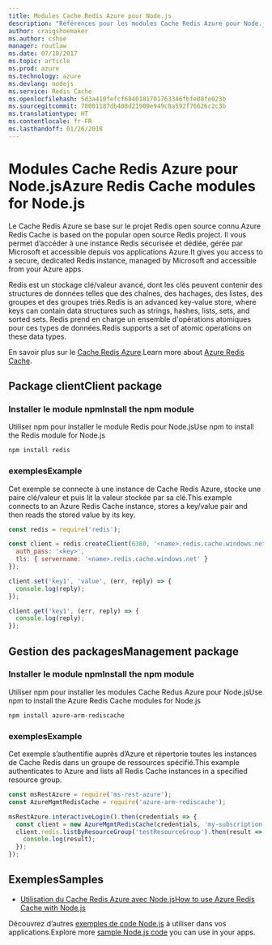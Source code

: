 ```yaml
---
title: Modules Cache Redis Azure pour Node.js
description: "Références pour les modules Cache Redis Azure pour Node.js"
author: craigshoemaker
ms.author: cshoe
manager: routlaw
ms.date: 07/18/2017
ms.topic: article
ms.prod: azure
ms.technology: azure
ms.devlang: nodejs
ms.service: Redis Cache
ms.openlocfilehash: 5d3a410fefcf6840181701763346fbfe08fe023b
ms.sourcegitcommit: 78001187db408d21909e949c8a592f76626c2c3b
ms.translationtype: HT
ms.contentlocale: fr-FR
ms.lasthandoff: 01/26/2018
---
```

# <a name="azure-redis-cache-modules-for-nodejs"></a><span data-ttu-id="b78b6-103">Modules Cache Redis Azure pour Node.js</span><span class="sxs-lookup"><span data-stu-id="b78b6-103">Azure Redis Cache modules for Node.js</span></span>

<span data-ttu-id="b78b6-104">Le Cache Redis Azure se base sur le projet Redis open source connu.</span><span class="sxs-lookup"><span data-stu-id="b78b6-104">Azure Redis Cache is based on the popular open source Redis project.</span></span> <span data-ttu-id="b78b6-105">Il vous permet d’accéder à une instance Redis sécurisée et dédiée, gérée par Microsoft et accessible depuis vos applications Azure.</span><span class="sxs-lookup"><span data-stu-id="b78b6-105">It gives you access to a secure, dedicated Redis instance, managed by Microsoft and accessible from your Azure apps.</span></span>

<span data-ttu-id="b78b6-106">Redis est un stockage clé/valeur avancé, dont les clés peuvent contenir des structures de données telles que des chaînes, des hachages, des listes, des groupes et des groupes triés.</span><span class="sxs-lookup"><span data-stu-id="b78b6-106">Redis is an advanced key-value store, where keys can contain data structures such as strings, hashes, lists, sets, and sorted sets.</span></span> <span data-ttu-id="b78b6-107">Redis prend en charge un ensemble d'opérations atomiques pour ces types de données.</span><span class="sxs-lookup"><span data-stu-id="b78b6-107">Redis supports a set of atomic operations on these data types.</span></span>

<span data-ttu-id="b78b6-108">En savoir plus sur le [Cache Redis Azure](https://docs.microsoft.com/azure/redis-cache/).</span><span class="sxs-lookup"><span data-stu-id="b78b6-108">Learn more about [Azure Redis Cache](https://docs.microsoft.com/azure/redis-cache/).</span></span>

## <a name="client-package"></a><span data-ttu-id="b78b6-109">Package client</span><span class="sxs-lookup"><span data-stu-id="b78b6-109">Client package</span></span>

### <a name="install-the-npm-module"></a><span data-ttu-id="b78b6-110">Installer le module npm</span><span class="sxs-lookup"><span data-stu-id="b78b6-110">Install the npm module</span></span>

<span data-ttu-id="b78b6-111">Utiliser npm pour installer le module Redis pour Node.js</span><span class="sxs-lookup"><span data-stu-id="b78b6-111">Use npm to install the Redis module for Node.js</span></span>

```bash
npm install redis
```

### <a name="example"></a><span data-ttu-id="b78b6-112">exemples</span><span class="sxs-lookup"><span data-stu-id="b78b6-112">Example</span></span>

<span data-ttu-id="b78b6-113">Cet exemple se connecte à une instance de Cache Redis Azure, stocke une paire clé/valeur et puis lit la valeur stockée par sa clé.</span><span class="sxs-lookup"><span data-stu-id="b78b6-113">This example connects to an Azure Redis Cache instance, stores a key/value pair and then reads the stored value by its key.</span></span>

```javascript
const redis = require('redis');

const client = redis.createClient(6380, '<name>.redis.cache.windows.net', {
  auth_pass: '<key>',
  tls: { servername: '<name>.redis.cache.windows.net' }
});

client.set('key1', 'value', (err, reply) => {
  console.log(reply);
});

client.get('key1', (err, reply) => {
  console.log(reply);
});
```

## <a name="management-package"></a><span data-ttu-id="b78b6-114">Gestion des packages</span><span class="sxs-lookup"><span data-stu-id="b78b6-114">Management package</span></span>

### <a name="install-the-npm-module"></a><span data-ttu-id="b78b6-115">Installer le module npm</span><span class="sxs-lookup"><span data-stu-id="b78b6-115">Install the npm module</span></span>

<span data-ttu-id="b78b6-116">Utiliser npm pour installer les modules Cache Redus Azure pour Node.js</span><span class="sxs-lookup"><span data-stu-id="b78b6-116">Use npm to install the Azure Redis Cache modules for Node.js</span></span>

```bash
npm install azure-arm-rediscache
```

### <a name="example"></a><span data-ttu-id="b78b6-117">exemples</span><span class="sxs-lookup"><span data-stu-id="b78b6-117">Example</span></span>

<span data-ttu-id="b78b6-118">Cet exemple s’authentifie auprès d’Azure et répertorie toutes les instances de Cache Redis dans un groupe de ressources spécifié.</span><span class="sxs-lookup"><span data-stu-id="b78b6-118">This example authenticates to Azure and lists all Redis Cache instances in a specified resource group.</span></span>

```javascript
const msRestAzure = require('ms-rest-azure');
const AzureMgmtRedisCache = require('azure-arm-rediscache');

msRestAzure.interactiveLogin().then(credentials => {
  const client = new AzureMgmtRedisCache(credentials, 'my-subscription-id');
  client.redis.listByResourceGroup('testResourceGroup').then(result => {
    console.log(result);
  });
});
```


## <a name="samples"></a><span data-ttu-id="b78b6-119">Exemples</span><span class="sxs-lookup"><span data-stu-id="b78b6-119">Samples</span></span>

* [<span data-ttu-id="b78b6-120">Utilisation du Cache Redis Azure avec Node.js</span><span class="sxs-lookup"><span data-stu-id="b78b6-120">How to use Azure Redis Cache with Node.js</span></span>](https://docs.microsoft.com/azure/redis-cache/cache-nodejs-get-started)

<span data-ttu-id="b78b6-121">Découvrez d’autres [exemples de code Node.js](https://azure.microsoft.com/resources/samples/?platform=nodejs) à utiliser dans vos applications.</span><span class="sxs-lookup"><span data-stu-id="b78b6-121">Explore more [sample Node.js code](https://azure.microsoft.com/resources/samples/?platform=nodejs) you can use in your apps.</span></span>
